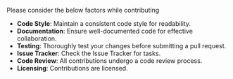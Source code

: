 Please consider the below factors while contributing
- **Code Style**:
Maintain a consistent code style for readability.
- **Documentation**:
Ensure well-documented code for effective collaboration.
- **Testing**:
Thoroughly test your changes before submitting a pull request.
- **Issue Tracker**:
Check the Issue Tracker for tasks.
- **Code Review**:
All contributions undergo a code review process.
- **Licensing**:
Contributions are licensed.
